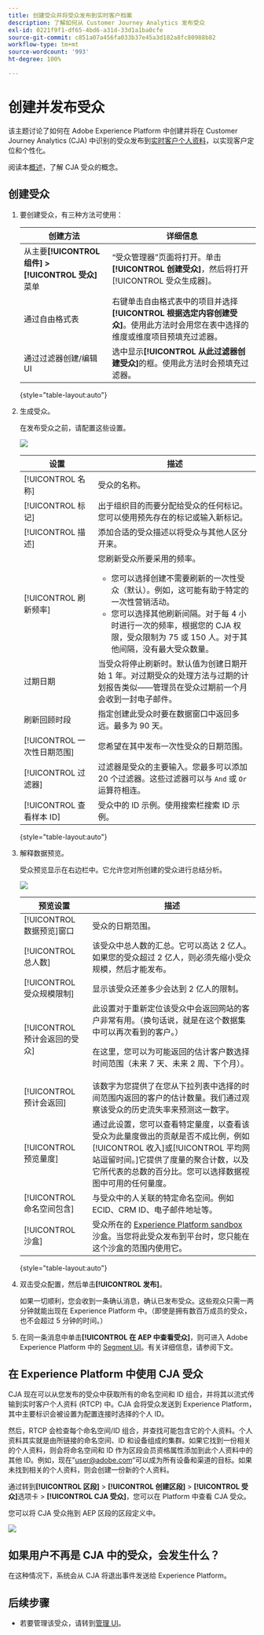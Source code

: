 ```yaml
---
title: 创建受众并将受众发布到实时客户档案
description: 了解如何从 Customer Journey Analytics 发布受众
exl-id: 0221f9f1-df65-4bd6-a31d-33d1a1ba0cfe
source-git-commit: c851a07a456fa033b37e45a3d182a8fc80988b82
workflow-type: tm+mt
source-wordcount: '993'
ht-degree: 100%

---
```


# 创建并发布受众

该主题讨论了如何在 Adobe Experience Platform 中创建并将在 Customer Journey Analytics (CJA) 中识别的受众发布到[实时客户个人资料](https://experienceleague.adobe.com/docs/experience-platform/profile/home.html?lang=zh-Hans)，以实现客户定位和个性化。

阅读本[概述](/help/components/audiences/audiences-overview.md)，了解 CJA 受众的概念。

## 创建受众

1. 要创建受众，有三种方法可使用：

   | 创建方法 | 详细信息 |
   | --- | --- |
   | 从主要&#x200B;**[!UICONTROL 组件] > [!UICONTROL 受众]**&#x200B;菜单 | “受众管理器”页面将打开。单击&#x200B;**[!UICONTROL 创建受众]**，然后将打开[!UICONTROL 受众生成器]。 |
   | 通过自由格式表 | 右键单击自由格式表中的项目并选择&#x200B;**[!UICONTROL 根据选定内容创建受众]**。使用此方法时会用您在表中选择的维度或维度项目预填充过滤器。 |
   | 通过过滤器创建/编辑 UI | 选中显示&#x200B;**[!UICONTROL 从此过滤器创建受众]**&#x200B;的框。使用此方法时会预填充过滤器。 |

   {style=&quot;table-layout:auto&quot;}

1. 生成受众。

   在发布受众之前，请配置这些设置。

   ![](assets/create-audience.png)

   | 设置 | 描述 |
   | --- | --- |
   | [!UICONTROL 名称] | 受众的名称。 |
   | [!UICONTROL 标记] | 出于组织目的而要分配给受众的任何标记。您可以使用预先存在的标记或输入新标记。 |
   | [!UICONTROL 描述] | 添加合适的受众描述以将受众与其他人区分开来。 |
   | [!UICONTROL 刷新频率] | 您刷新受众所要采用的频率。<ul><li>您可以选择创建不需要刷新的一次性受众（默认）。例如，这可能有助于特定的一次性营销活动。</li><li>您可以选择其他刷新间隔。对于每 4 小时进行一次的频率，根据您的 CJA 权限，受众限制为 75 或 150 人。对于其他间隔，没有最大受众数量。</li></ul> |
   | 过期日期 | 当受众将停止刷新时。默认值为创建日期开始 1 年。对过期受众的处理方法与过期的计划报告类似——管理员在受众过期前一个月会收到一封电子邮件。 |
   | 刷新回顾时段 | 指定创建此受众时要在数据窗口中返回多远。最多为 90 天。 |
   | [!UICONTROL 一次性日期范围] | 您希望在其中发布一次性受众的日期范围。 |
   | [!UICONTROL 过滤器] | 过滤器是受众的主要输入。您最多可以添加 20 个过滤器。这些过滤器可以与 `And` 或 `Or` 运算符相连。 |
   | [!UICONTROL 查看样本 ID] | 受众中的 ID 示例。使用搜索栏搜索 ID 示例。 |

   {style=&quot;table-layout:auto&quot;}

1. 解释数据预览。

   受众预览显示在右边栏中。它允许您对所创建的受众进行总结分析。

   ![](assets/data-preview.png)

   | 预览设置 | 描述 |
   | --- | --- |
   | [!UICONTROL 数据预览]窗口 | 受众的日期范围。 |
   | [!UICONTROL 总人数] | 该受众中总人数的汇总。它可以高达 2 亿人。如果您的受众超过 2 亿人，则必须先缩小受众规模，然后才能发布。 |
   | [!UICONTROL 受众规模限制] | 显示该受众还差多少会达到 2 亿人的限制。 |
   | [!UICONTROL 预计会返回的受众] | 此设置对于重新定位该受众中会返回网站的客户非常有用。（换句话说，就是在这个数据集中可以再次看到的客户。） <p>在这里，您可以为可能返回的估计客户数选择时间范围（未来 7 天、未来 2 周、下个月）。 |
   | [!UICONTROL 预计会返回] | 该数字为您提供了在您从下拉列表中选择的时间范围内返回的客户的估计数量。我们通过观察该受众的历史流失率来预测这一数字。 |
   | [!UICONTROL 预览量度] | 通过此设置，您可以查看特定量度，以查看该受众为此量度做出的贡献是否不成比例，例如[!UICONTROL 收入]或[!UICONTROL 平均网站逗留时间。]它提供了度量的聚合计数，以及它所代表的总数的百分比。您可以选择数据视图中可用的任何量度。 |
   | [!UICONTROL 命名空间包含] | 与受众中的人关联的特定命名空间。例如 ECID、CRM ID、电子邮件地址等。 |
   | [!UICONTROL 沙盒] | 受众所在的 [Experience Platform sandbox](https://experienceleague.adobe.com/docs/experience-platform/sandbox/home.html?lang=zh-Hans) 沙盒。当您将此受众发布到平台时，您只能在这个沙盒的范围内使用它。 |

   {style=&quot;table-layout:auto&quot;}

1. 双击受众配置，然后单击&#x200B;**[!UICONTROL 发布]**。

   如果一切顺利，您会收到一条确认消息，确认已发布受众。这些观众只需一两分钟就能出现在 Experience Platform 中。（即使是拥有数百万成员的受众，也不会超过 5 分钟的时间。）

1. 在同一条消息中单击&#x200B;**[!UICONTROL 在 AEP 中查看受众]**，则可进入 Adobe Experience Platform 中的 [Segment UI](https://experienceleague.adobe.com/docs/experience-platform/segmentation/ui/overview.html?lang=zh-Hans)。有关详细信息，请参阅下文。

## 在 Experience Platform 中使用 CJA 受众

CJA 现在可以从您发布的受众中获取所有的命名空间和 ID 组合，并将其以流式传输到实时客户个人资料 (RTCP) 中。CJA 会将受众发送到 Experience Platform，其中主要标识会被设置为配置连接时选择的个人 ID。

然后，RTCP 会检查每个命名空间/ID 组合，并查找可能包含它的个人资料。个人资料其实就是由所链接的命名空间、ID 和设备组成的集群。如果它找到一份相关的个人资料，则会将命名空间和 ID 作为区段会员资格属性添加到此个人资料中的其他 ID。例如，现在”user@adobe.com“可以成为所有设备和渠道的目标。如果未找到相关的个人资料，则会创建一份新的个人资料。

通过转到&#x200B;**[!UICONTROL 区段]** > **[!UICONTROL 创建区段]** > **[!UICONTROL 受众]**&#x200B;选项卡 > **[!UICONTROL CJA 受众]**，您可以在 Platform 中查看 CJA 受众。

您可以将 CJA 受众拖到 AEP 区段的区段定义中。

![](assets/audiences-aep.png)

## 如果用户不再是 CJA 中的受众，会发生什么？

在这种情况下，系统会从 CJA 将退出事件发送给 Experience Platform。

## 后续步骤

* 若要管理该受众，请转到[管理 UI](/help/components/audiences/manage.md)。
